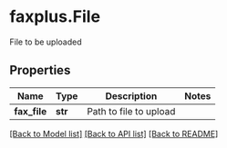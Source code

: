 # faxplus.File
File to be uploaded

## Properties

Name | Type | Description | Notes
------------ | ------------- | ------------- | -------------
**fax_file** | **str** | Path to file to upload | 

[[Back to Model list]](../README.md#documentation-for-models) [[Back to API list]](../README.md#documentation-for-api-endpoints) [[Back to README]](../README.md)

